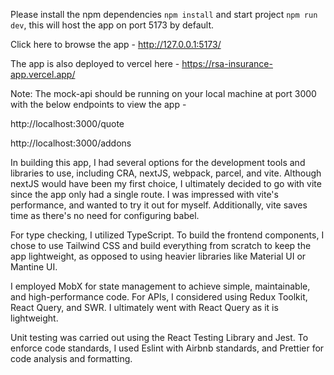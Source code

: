 Please install the npm dependencies `npm install` and start project `npm run dev`, this will host the app on port 5173 by default.

Click here to browse the app - http://127.0.0.1:5173/

The app is also deployed to vercel here - https://rsa-insurance-app.vercel.app/

Note: The mock-api should be running on your local machine at port 3000 with the below endpoints to view the app - 

http://localhost:3000/quote

http://localhost:3000/addons


In building this app, I had several options for the development tools and libraries to use, including CRA, nextJS, webpack, parcel, and vite. Although nextJS would have been my first choice, I ultimately decided to go with vite since the app only had a single route. I was impressed with vite's performance, and wanted to try it out for myself. Additionally, vite saves time as there's no need for configuring babel.

For type checking, I utilized TypeScript. To build the frontend components, I chose to use Tailwind CSS and build everything from scratch to keep the app lightweight, as opposed to using heavier libraries like Material UI or Mantine UI.

I employed MobX for state management to achieve simple, maintainable, and high-performance code. For APIs, I considered using Redux Toolkit, React Query, and SWR. I ultimately went with React Query as it is lightweight.

Unit testing was carried out using the React Testing Library and Jest. To enforce code standards, I used Eslint with Airbnb standards, and Prettier for code analysis and formatting.